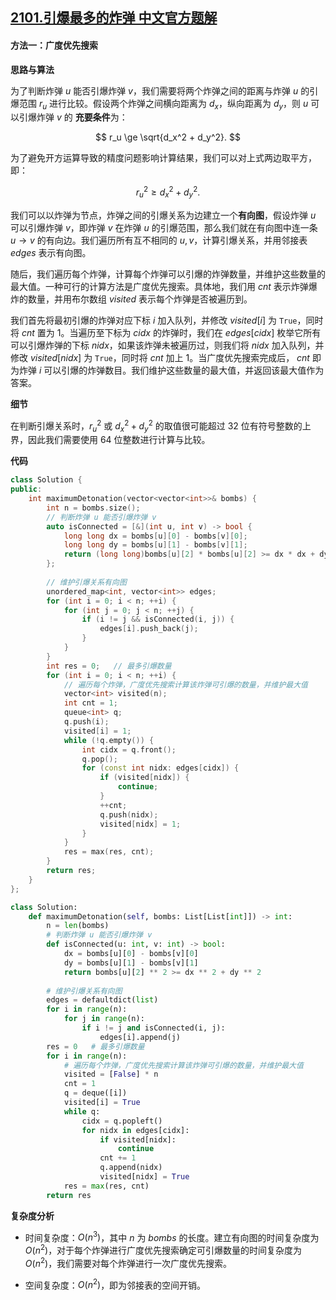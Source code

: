 ## [2101.引爆最多的炸弹 中文官方题解](https://leetcode.cn/problems/detonate-the-maximum-bombs/solutions/100000/yin-bao-zui-duo-de-zha-dan-by-leetcode-s-iccp)

#### 方法一：广度优先搜索

**思路与算法**

为了判断炸弹 $u$ 能否引爆炸弹 $v$，我们需要将两个炸弹之间的距离与炸弹 $u$ 的引爆范围 $r_u$ 进行比较。假设两个炸弹之间横向距离为 $d_x$，纵向距离为 $d_y$，则 $u$ 可以引爆炸弹 $v$ 的 **充要条件**为：

$$
r_u \ge \sqrt{d_x^2 + d_y^2}.
$$

为了避免开方运算导致的精度问题影响计算结果，我们可以对上式两边取平方，即：

$$
r_u^2 \ge d_x^2 + d_y^2.
$$

我们可以以炸弹为节点，炸弹之间的引爆关系为边建立一个**有向图**，假设炸弹 $u$ 可以引爆炸弹 $v$，即炸弹 $v$ 在炸弹 $u$ 的引爆范围，那么我们就在有向图中连一条 $u \rightarrow v$ 的有向边。我们遍历所有互不相同的 $u, v$，计算引爆关系，并用邻接表 $\textit{edges}$ 表示有向图。

随后，我们遍历每个炸弹，计算每个炸弹可以引爆的炸弹数量，并维护这些数量的最大值。一种可行的计算方法是广度优先搜索。具体地，我们用 $\textit{cnt}$ 表示炸弹爆炸的数量，并用布尔数组 $\textit{visited}$ 表示每个炸弹是否被遍历到。

我们首先将最初引爆的炸弹对应下标 $i$ 加入队列，并修改 $\textit{visited}[i]$ 为 $\texttt{True}$，同时将 $\textit{cnt}$ 置为 $1$。当遍历至下标为 $\textit{cidx}$ 的炸弹时，我们在 $\textit{edges}[\textit{cidx}]$ 枚举它所有可以引爆炸弹的下标 $\textit{nidx}$，如果该炸弹未被遍历过，则我们将 $\textit{nidx}$ 加入队列，并修改 $\textit{visited}[\textit{nidx}]$ 为 $\texttt{True}$，同时将 $\textit{cnt}$ 加上 $1$。当广度优先搜索完成后， $\textit{cnt}$ 即为炸弹 $i$ 可以引爆的炸弹数目。我们维护这些数量的最大值，并返回该最大值作为答案。


**细节**

在判断引爆关系时，$r_u^2$ 或 $d_x^2 + d_y^2$ 的取值很可能超过 $32$ 位有符号整数的上界，因此我们需要使用 $64$ 位整数进行计算与比较。

**代码**

```C++ [sol1-C++]
class Solution {
public:
    int maximumDetonation(vector<vector<int>>& bombs) {
        int n = bombs.size();
        // 判断炸弹 u 能否引爆炸弹 v
        auto isConnected = [&](int u, int v) -> bool {
            long long dx = bombs[u][0] - bombs[v][0];
            long long dy = bombs[u][1] - bombs[v][1];
            return (long long)bombs[u][2] * bombs[u][2] >= dx * dx + dy * dy;
        };
        
        // 维护引爆关系有向图
        unordered_map<int, vector<int>> edges;
        for (int i = 0; i < n; ++i) {
            for (int j = 0; j < n; ++j) {
                if (i != j && isConnected(i, j)) {
                    edges[i].push_back(j);
                }
            }
        }
        int res = 0;   // 最多引爆数量
        for (int i = 0; i < n; ++i) {
            // 遍历每个炸弹，广度优先搜索计算该炸弹可引爆的数量，并维护最大值
            vector<int> visited(n);
            int cnt = 1;
            queue<int> q;
            q.push(i);
            visited[i] = 1;
            while (!q.empty()) {
                int cidx = q.front();
                q.pop();
                for (const int nidx: edges[cidx]) {
                    if (visited[nidx]) {
                        continue;
                    }
                    ++cnt;
                    q.push(nidx);
                    visited[nidx] = 1;
                }
            }
            res = max(res, cnt);
        }
        return res;
    }
};
```


```Python [sol1-Python3]
class Solution:
    def maximumDetonation(self, bombs: List[List[int]]) -> int:
        n = len(bombs)
        # 判断炸弹 u 能否引爆炸弹 v
        def isConnected(u: int, v: int) -> bool:
            dx = bombs[u][0] - bombs[v][0]
            dy = bombs[u][1] - bombs[v][1]
            return bombs[u][2] ** 2 >= dx ** 2 + dy ** 2
        
        # 维护引爆关系有向图
        edges = defaultdict(list)
        for i in range(n):
            for j in range(n):
                if i != j and isConnected(i, j):
                    edges[i].append(j)
        res = 0   # 最多引爆数量
        for i in range(n):
            # 遍历每个炸弹，广度优先搜索计算该炸弹可引爆的数量，并维护最大值
            visited = [False] * n
            cnt = 1
            q = deque([i])
            visited[i] = True
            while q:
                cidx = q.popleft()
                for nidx in edges[cidx]:
                    if visited[nidx]:
                        continue
                    cnt += 1
                    q.append(nidx)
                    visited[nidx] = True
            res = max(res, cnt)
        return res
```


**复杂度分析**

- 时间复杂度：$O(n^3)$，其中 $n$ 为 $\textit{bombs}$ 的长度。建立有向图的时间复杂度为 $O(n^2)$，对于每个炸弹进行广度优先搜索确定可引爆数量的时间复杂度为 $O(n^2)$，我们需要对每个炸弹进行一次广度优先搜索。

- 空间复杂度：$O(n^2)$，即为邻接表的空间开销。
